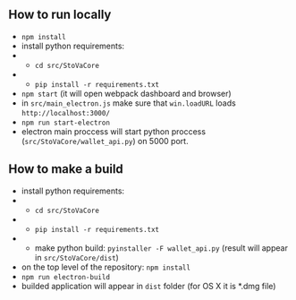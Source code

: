 ## How to run locally
 
 - `npm install`
 - install python requirements:
 - - `cd src/StoVaCore`
 - - `pip install -r requirements.txt`
 - `npm start` (it will open webpack dashboard and browser)
 - in `src/main_electron.js` make sure that `win.loadURL` loads `http://localhost:3000/`
 - `npm run start-electron`
 - electron main proccess will start python proccess (`src/StoVaCore/wallet_api.py`) on 5000 port.


## How to make a build

 - install python requirements:
 - - `cd src/StoVaCore`
 - - `pip install -r requirements.txt`
 - - make python build: `pyinstaller -F wallet_api.py` (result will appear in `src/StoVaCore/dist`)
 - on the top level of the repository: `npm install`
 - `npm run electron-build`
 - builded application will appear in `dist` folder (for OS X it is *.dmg file)

